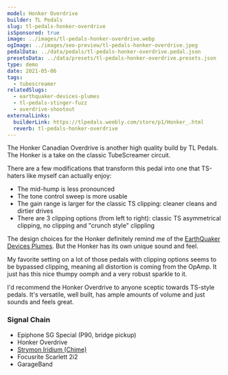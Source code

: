 ```yaml
---
model: Honker Overdrive
builder: TL Pedals
slug: tl-pedals-honker-overdrive
isSponsored: true
image: ../images/tl-pedals-honker-overdrive.webp
ogImage: ../images/seo-preview/tl-pedals-honker-overdrive.jpeg
pedalData: ../data/pedals/tl-pedals-honker-overdrive.pedal.json
presetsData: ../data/presets/tl-pedals-honker-overdrive.presets.json
type: demo
date: 2021-05-06
tags:
  - tubescreamer
relatedSlugs:
  - earthquaker-devices-plumes
  - tl-pedals-stinger-fuzz
  - overdrive-shootout
externalLinks:
  builderLink: https://tlpedals.weebly.com/store/p1/Honker_.html
  reverb: tl-pedals-honker-overdrive
---
```


The Honker Canadian Overdrive is another high quality build by TL Pedals. The Honker is a take on the classic TubeScreamer circuit.

There are a few modifications that transform this pedal into one that TS-haters like myself can actually enjoy:

- The mid-hump is less pronounced
- The tone control sweep is more usable
- The gain range is larger for the classic TS clipping: cleaner cleans and dirtier drives
- There are 3 clipping options (from left to right): classic TS asymmetrical clipping, no clipping and "crunch style" clippling

The design choices for the Honker definitely remind me of the [EarthQuaker Devices Plumes](/demos/earthquaker-devices-plumes). But the Honker has its own unique sound and feel.

My favorite setting on a lot of those pedals with clipping options seems to be bypassed clipping, meaning all distortion is coming from the OpAmp. It just has this nice thumpy oomph and a very robust sparkle to it.

I'd recommend the Honker Overdrive to anyone sceptic towards TS-style pedals. It's versatile, well built, has ample amounts of volume and just sounds and feels great.

### Signal Chain

- Epiphone SG Special (P90, bridge pickup)
- Honker Overdrive
- [Strymon Iridium (Chime)](/demos/strymon-iridium)
- Focusrite Scarlett 2i2
- GarageBand
